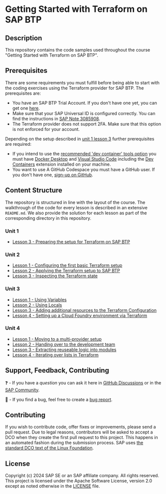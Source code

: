 
<!--- Register repository https://api.reuse.software/register, then add REUSE badge:
[![REUSE status](https://api.reuse.software/badge/github.com/SAP-samples/REPO-NAME)](https://api.reuse.software/info/github.com/SAP-samples/REPO-NAME)
-->

# Getting Started with Terraform on SAP BTP

## Description

This repository contains the code samples used throughout the course "Getting Started with Terraform on SAP BTP".

## Prerequisites

There are some requirements you must fulfill before being able to start with the coding exercises using the Terraform provider for SAP BTP. The prerequisites are:

- You have an SAP BTP Trial Account. If you don't have one yet, you can get one [here](https://developers.sap.com/tutorials/hcp-create-trial-account.html).
- Make sure that your SAP Universal ID is configured correctly. You can find the instructions in [SAP Note 3085908](https://me.sap.com/notes/3085908).
- The Terraform provider does not support 2FA. Make sure that this option is not enforced for your account.

Depending on the setup described in [unit 1 lesson 3](./units/unit_1/lesson_3/README.md) further prerequisites are required:

- If you intend to use the [recommended 'dev container' tools option](./units/unit_1/lesson_3/README.md) you must have [Docker Desktop](https://www.docker.com/products/docker-desktop/) and [Visual Studio Code](https://code.visualstudio.com/) including the [Dev Containers](https://marketplace.visualstudio.com/items?itemName=ms-vscode-remote.remote-containers) extension installed on your machine.
- You want to use A GitHub Codespace you must have a GitHub user. If you don't have one, [sign-up on GitHub](https://github.com/signup).

## Content Structure

The repository is structured in line with the layout of the course. The walkthrough of the code for every lesson is described in an extensive `README.md`. We also provide the solution for each lesson as part of the corresponding directory in this repository.

### Unit 1

- [Lesson 3 - Preparing the setup for Terraform on SAP BTP](./units/unit_1/lesson_3/README.md)

### Unit 2

- [Lesson 1 - Configuring the first basic Terraform setup ](./units/unit_2/lesson_1/README.md)
- [Lesson 2 - Applying the Terraform setup to SAP BTP](./units/unit_2/lesson_2/README.md)
- [Lesson 3 - Inspecting the Terraform state](./units/unit_2/lesson_3/README.md)

### Unit 3

- [Lesson 1 - Using Variables](./units/unit_3/lesson_1/README.md)
- [Lesson 2 - Using Locals](./units/unit_3/lesson_2/README.md)
- [Lesson 3 - Adding additional resources to the Terraform Configuration](./units/unit_3/lesson_3/README.md)
- [Lesson 4 - Setting up a Cloud Foundry environment via Terraform](./units/unit_3/lesson_4/README.md)

### Unit 4

- [Lesson 1 - Moving to a multi-provider setup](./units/unit_4/lesson_1/README.md)
- [Lesson 2 - Handing over to the development team](./units/unit_4/lesson_2/README.md)
- [Lesson 3 - Extracting reuseable logic into modules](./units/unit_4/lesson_3/README.md)
- [Lesson 4 - Iterating over lists in Terraform](./units/unit_4/lesson_4/README.md)

## Support, Feedback, Contributing

❓ - If you have a *question* you can ask it here in [GitHub Discussions](https://github.com/SAP-samples/btp-terraform-mooc-terra1/discussions/) or in the [SAP Community](https://answers.sap.com/questions/ask.html).

🐞 - If you find a bug, feel free to create a [bug report](https://github.com/SAP-samples/btp-terraform-mooc-terra1/issues/new?assignees=&labels=bug&projects=&template=bug_report.yml&title=%5BBUG%5D).

## Contributing
If you wish to contribute code, offer fixes or improvements, please send a pull request. Due to legal reasons, contributors will be asked to accept a DCO when they create the first pull request to this project. This happens in an automated fashion during the submission process. SAP uses [the standard DCO text of the Linux Foundation](https://developercertificate.org/).

## License
Copyright (c) 2024 SAP SE or an SAP affiliate company. All rights reserved. This project is licensed under the Apache Software License, version 2.0 except as noted otherwise in the [LICENSE](LICENSE) file.
